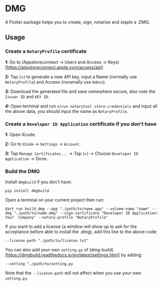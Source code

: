 # DMG

A Flutter package helps you to create, sign, notarize and staple a .DMG.

## Usage

### Create a `NotaryProfile` certificate

**1:** Go to (Appstoreconnect -> Users and Access -> Keys)[https://appstoreconnect.apple.com/access/api]

**2:** Tap (+) to generate a new API key, input a Name (normally use `NotaryProfile`) and Access (noramally use `Admin`).

**3:** Download the generated file and save somewhere secure, also note the `Issuer ID` and `KEY ID`.

**4:** Open terminal and run `xcrun notarytool store-credentials` and input all the above data, you should input the name as `NotaryProfile`.

### Create a `Developer ID Application` certificate if you don't have

**1:** Open Xcode.

**2:** Go to `XCode` -> `Settings` -> `Account`.

**3:** Tap `Manage Certificates...` -> Tap (+) -> Choose `Developer ID Application` -> Done.

### Build the DMG

Install `dmgbuild` if you don't have:

``` shell
pip install dmgbuild
```

Open a terminal on your current project then run:

``` shell
dart run build_dmg --app "./path/to/name.app" --volume-name "name" --dmg "./path/to/name.dmg" --sign-certificate "Developer ID Application: Your  Company" --notary-profile "NotaryProfile"
```

If you want to add a license (a window will show up to ask for the acceptance before able to install the .dmg), add this line to the above code:

``` shell
--license-path "./path/to/license.txt"
```

You can also add your own `setting.py` of (dmg-build)[https://dmgbuild.readthedocs.io/en/latest/settings.html] by adding:

``` shell
--setting "./path/to/setting.py
```

Note that the `--license-path` will not affect when you use your own `setting.py`.